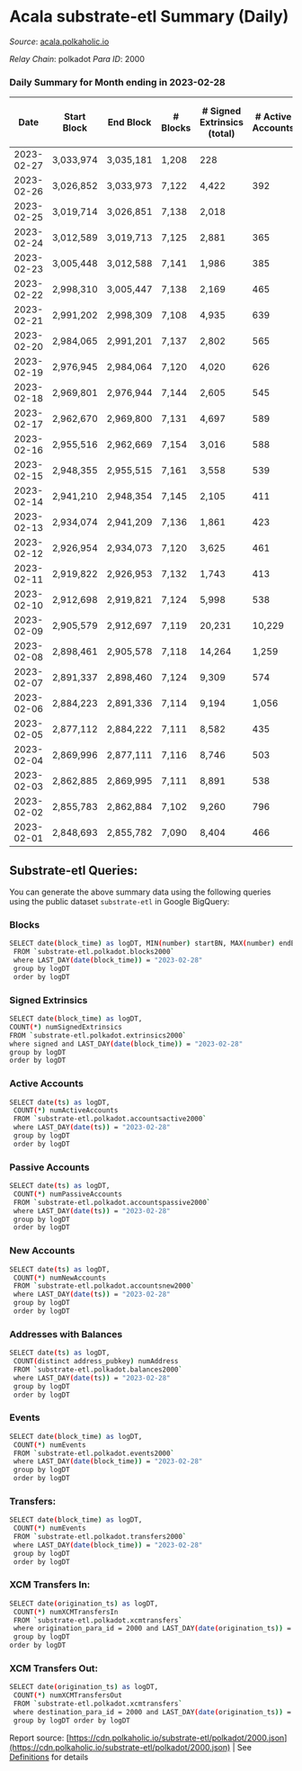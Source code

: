 # Acala substrate-etl Summary (Daily)

_Source_: [acala.polkaholic.io](https://acala.polkaholic.io)

*Relay Chain*: polkadot
*Para ID*: 2000



### Daily Summary for Month ending in 2023-02-28


| Date | Start Block | End Block | # Blocks | # Signed Extrinsics (total) | # Active Accounts | # Passive | # New | # Addresses with Balances | # Events | # Transfers | # XCM Transfers In | # XCM Transfers Out | Issues | 
| ---- | ----------- | --------- | -------- | --------------------------- | ----------------- | --------- | ----- | ------------------------- | -------- | ----------- | ------------------ | ------------------- | ------ |
| 2023-02-27 | 3,033,974 | 3,035,181 | 1,208 | 228 |  |  |  |  | 8,980 | 150 ($41,937.73) |   |   |  |
| 2023-02-26 | 3,026,852 | 3,033,973 | 7,122 | 4,422 | 392 | 2,405 | 50 | 157,916 | 76,257 | 4,264 ($677,287.15) |   |   |  |
| 2023-02-25 | 3,019,714 | 3,026,851 | 7,138 | 2,018 |  |  |  | 157,869 | 60,013 | 2,017 ($1,168,878.76) |   |   |  |
| 2023-02-24 | 3,012,589 | 3,019,713 | 7,125 | 2,881 | 365 | 1,092 | 39 | 157,828 | 65,567 | 2,753 ($587,927.04) |   |   |  |
| 2023-02-23 | 3,005,448 | 3,012,588 | 7,141 | 1,986 | 385 | 82 | 48 | 157,795 | 59,309 | 1,927 ($862,394.02) | 79 ($64,089.56) | 83 ($57,367.12) |  |
| 2023-02-22 | 2,998,310 | 3,005,447 | 7,138 | 2,169 | 465 | 82 | 50 | 157,758 | 61,097 | 2,091 ($1,004,454.42) | 84 ($108,107.60) | 139 ($64,784.86) |  |
| 2023-02-21 | 2,991,202 | 2,998,309 | 7,108 | 4,935 | 639 | 2,222 | 59 | 157,713 | 82,356 | 5,102 ($1,233,691.48) | 177 ($124,175.60) | 136 ($69,917.82) |  |
| 2023-02-20 | 2,984,065 | 2,991,201 | 7,137 | 2,802 | 565 | 87 | 54 | 157,662 | 66,646 | 2,764 ($2,251,619.08) | 143 ($180,891.86) | 181 ($247,507.79) |  |
| 2023-02-19 | 2,976,945 | 2,984,064 | 7,120 | 4,020 | 626 | 1,252 | 50 | 157,616 | 75,787 | 4,165 ($977,296.76) | 136 ($71,781.64) | 135 ($58,126.42) |  |
| 2023-02-18 | 2,969,801 | 2,976,944 | 7,144 | 2,605 | 545 | 92 | 61 | 157,576 | 65,318 | 2,618 ($680,154.05) | 134 ($67,205.53) | 177 ($123,909.59) |  |
| 2023-02-17 | 2,962,670 | 2,969,800 | 7,131 | 4,697 | 589 | 1,998 | 57 | 157,525 | 80,007 | 4,655 ($1,122,121.69) |   |   |  |
| 2023-02-16 | 2,955,516 | 2,962,669 | 7,154 | 3,016 | 588 | 86 | 59 | 157,471 | 68,426 | 3,023 ($1,454,737.14) | 195 ($151,010.22) | 178 ($179,898.97) |  |
| 2023-02-15 | 2,948,355 | 2,955,515 | 7,161 | 3,558 | 539 | 1,702 | 56 | 157,413 | 69,895 | 3,192 ($1,108,999.77) | 113 ($69,963.72) | 107 ($70,205.10) |  |
| 2023-02-14 | 2,941,210 | 2,948,354 | 7,145 | 2,105 | 411 | 96 | 57 | 157,442 | 60,003 | 1,849 ($671,093.32) | 126 ($95,923.49) | 150 ($132,281.65) |  |
| 2023-02-13 | 2,934,074 | 2,941,209 | 7,136 | 1,861 | 423 | 99 | 56 | 157,388 | 58,184 | 1,705 ($635,025.23) | 130 ($141,880.90) | 113 ($92,741.71) |  |
| 2023-02-12 | 2,926,954 | 2,934,073 | 7,120 | 3,625 | 461 | 1,643 | 37 | 157,338 | 70,711 | 3,465 ($523,629.19) | 120 ($261,432.17) | 90 ($257,118.35) |  |
| 2023-02-11 | 2,919,822 | 2,926,953 | 7,132 | 1,743 | 413 | 84 | 53 | 157,309 | 56,918 | 1,470 ($1,265,223.79) | 98 ($143,459.01) | 89 ($122,987.85) |  |
| 2023-02-10 | 2,912,698 | 2,919,821 | 7,124 | 5,998 | 538 | 1,066 | 46 | 157,265 | 81,061 | 2,758 ($556,568.44) | 101 ($72,610.08) | 111 ($155,484.63) |  |
| 2023-02-09 | 2,905,579 | 2,912,697 | 7,119 | 20,231 | 10,229 | 77 | 55 | 157,226 | 176,240 | 13,351 ($1,956,158.89) | 242 ($132,449.58) | 252 ($290,249.83) |  |
| 2023-02-08 | 2,898,461 | 2,905,578 | 7,118 | 14,264 | 1,259 | 4,367 | 46 | 166,618 | 130,939 | 6,727 ($15,652,559.20) | 85 ($144,552.47) | 108 ($228,236.75) |  |
| 2023-02-07 | 2,891,337 | 2,898,460 | 7,124 | 9,309 | 574 | 99 | 52 | 167,225 | 98,005 | 2,470 ($1,142,231.54) | 174 ($151,685.07) | 186 ($118,073.88) |  |
| 2023-02-06 | 2,884,223 | 2,891,336 | 7,114 | 9,194 | 1,056 | 70 | 36 | 167,184 | 95,363 | 2,143 ($602,734.27) | 134 ($52,463.79) | 125 ($43,984.42) |  |
| 2023-02-05 | 2,877,112 | 2,884,222 | 7,111 | 8,582 | 435 | 69 | 36 | 167,782 | 92,057 | 1,836 ($510,673.32) | 143 ($65,485.99) | 148 ($94,337.65) |  |
| 2023-02-04 | 2,869,996 | 2,877,111 | 7,116 | 8,746 | 503 | 71 | 47 | 167,752 | 92,877 | 1,975 ($901,417.49) | 84 ($49,307.93) | 118 ($70,196.85) |  |
| 2023-02-03 | 2,862,885 | 2,869,995 | 7,111 | 8,891 | 538 | 92 | 49 | 167,709 | 94,507 | 2,183 ($1,382,961.23) | 146 ($135,860.77) | 154 ($126,758.61) |  |
| 2023-02-02 | 2,855,783 | 2,862,884 | 7,102 | 9,260 | 796 | 105 | 64 | 167,673 | 96,923 | 2,562 ($1,468,627.52) | 90 ($51,221.19) | 147 ($166,073.33) |  |
| 2023-02-01 | 2,848,693 | 2,855,782 | 7,090 | 8,404 | 466 | 93 | 38 | 167,618 | 89,967 | 1,535 ($500,345.03) | 76 ($38,756.30) | 99 ($127,754.61) |  |

## Substrate-etl Queries:
You can generate the above summary data using the following queries using the public dataset `substrate-etl` in Google BigQuery:

### Blocks
```bash
SELECT date(block_time) as logDT, MIN(number) startBN, MAX(number) endBN, COUNT(*) numBlocks 
 FROM `substrate-etl.polkadot.blocks2000`  
 where LAST_DAY(date(block_time)) = "2023-02-28" 
 group by logDT 
 order by logDT
```

### Signed Extrinsics
```bash
SELECT date(block_time) as logDT, 
COUNT(*) numSignedExtrinsics 
FROM `substrate-etl.polkadot.extrinsics2000`  
where signed and LAST_DAY(date(block_time)) = "2023-02-28" 
group by logDT 
order by logDT
```

### Active Accounts
```bash
SELECT date(ts) as logDT, 
 COUNT(*) numActiveAccounts 
 FROM `substrate-etl.polkadot.accountsactive2000` 
 where LAST_DAY(date(ts)) = "2023-02-28" 
 group by logDT 
 order by logDT
```

### Passive Accounts
```bash
SELECT date(ts) as logDT, 
 COUNT(*) numPassiveAccounts 
 FROM `substrate-etl.polkadot.accountspassive2000` 
 where LAST_DAY(date(ts)) = "2023-02-28" 
 group by logDT 
 order by logDT
```

### New Accounts
```bash
SELECT date(ts) as logDT, 
 COUNT(*) numNewAccounts 
 FROM `substrate-etl.polkadot.accountsnew2000` 
 where LAST_DAY(date(ts)) = "2023-02-28" 
 group by logDT
 order by logDT
```

### Addresses with Balances
```bash
SELECT date(ts) as logDT,
 COUNT(distinct address_pubkey) numAddress 
 FROM `substrate-etl.polkadot.balances2000` 
 where LAST_DAY(date(ts)) = "2023-02-28" 
 group by logDT 
 order by logDT
```

### Events
```bash
SELECT date(block_time) as logDT, 
 COUNT(*) numEvents 
 FROM `substrate-etl.polkadot.events2000` 
 where LAST_DAY(date(block_time)) = "2023-02-28" 
 group by logDT 
 order by logDT
```

### Transfers:
```bash
SELECT date(block_time) as logDT, 
 COUNT(*) numEvents 
 FROM `substrate-etl.polkadot.transfers2000` 
 where LAST_DAY(date(block_time)) = "2023-02-28" 
 group by logDT 
 order by logDT
```

### XCM Transfers In:
```bash
SELECT date(origination_ts) as logDT, 
 COUNT(*) numXCMTransfersIn 
 FROM `substrate-etl.polkadot.xcmtransfers` 
 where origination_para_id = 2000 and LAST_DAY(date(origination_ts)) = "2023-02-28" 
 group by logDT 
order by logDT
```

### XCM Transfers Out:
```bash
SELECT date(origination_ts) as logDT, 
 COUNT(*) numXCMTransfersOut 
 FROM `substrate-etl.polkadot.xcmtransfers` 
 where destination_para_id = 2000 and LAST_DAY(date(origination_ts)) = "2023-02-28" 
 group by logDT order by logDT
```


Report source: [https://cdn.polkaholic.io/substrate-etl/polkadot/2000.json](https://cdn.polkaholic.io/substrate-etl/polkadot/2000.json) | See [Definitions](/DEFINITIONS.md) for details
